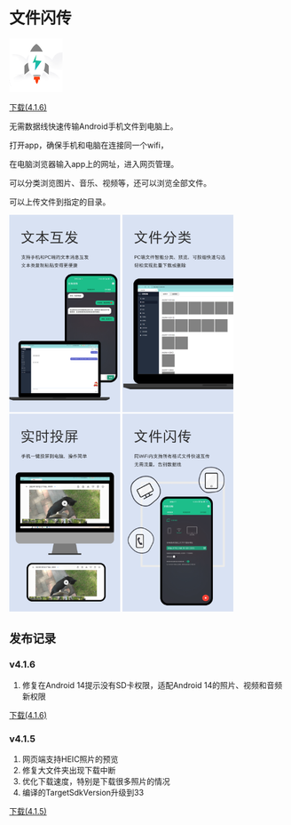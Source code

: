 # 文件闪传

![image](./img/ic_fft.png)

<a class="download-btn" href="http://d.apptor.me/FFT/4.1.6/FastFileTransfer-sourceRelease-4.1.6-build58.apk"><i class="fa fa-android"></i> 下载(4.1.6)</a>

无需数据线快速传输Android手机文件到电脑上。

打开app，确保手机和电脑在连接同一个wifi，

在电脑浏览器输入app上的网址，进入网页管理。

可以分类浏览图片、音乐、视频等，还可以浏览全部文件。

可以上传文件到指定的目录。

<img src="./img/广告图-文本互发.png" width="200px" height="auto"/>
<img src="./img/广告图-文件分类.png" width="200px" height="auto"/>
<img src="./img/广告图-支持投屏.png" width="200px" height="auto"/>
<img src="./img/广告图-文件闪传.png" width="200px" height="auto"/>

## 发布记录

### v4.1.6
1. 修复在Android 14提示没有SD卡权限，适配Android 14的照片、视频和音频新权限

<a class="download-btn" href="http://d.apptor.me/FFT/4.1.6/FastFileTransfer-sourceRelease-4.1.6-build58.apk"><i class="fa fa-android"></i> 下载(4.1.6)</a>

### v4.1.5
1. 网页端支持HEIC照片的预览
2. 修复大文件夹出现下载中断
3. 优化下载速度，特别是下载很多照片的情况
4. 编译的TargetSdkVersion升级到33

<a class="download-btn" href="http://d.apptor.me/FFT/4.1.5/FastFileTransfer-sourceRelease-4.1.5-build57.apk"><i class="fa fa-android"></i> 下载(4.1.5)</a>
